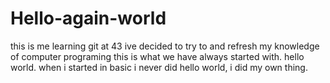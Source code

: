 # Hello-again-world
this is me learning git
at 43 ive decided to try to and refresh my knowledge of computer programing
this is what we have always started with.
hello world.
when i started in basic i never did hello world, i did my own thing.
